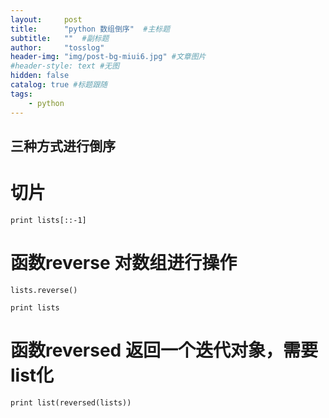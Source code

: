 ```yaml
---
layout:     post 
title:      "python 数组倒序"  #主标题
subtitle:   ""  #副标题
author:     "tosslog" 
header-img: "img/post-bg-miui6.jpg" #文章图片
#header-style: text #无图
hidden: false
catalog: true #标题跟随
tags: 
    - python
---
```


## 三种方式进行倒序

# 切片
```
print lists[::-1]
```
# 函数reverse 对数组进行操作
```
lists.reverse()

print lists
```
# 函数reversed 返回一个迭代对象，需要list化
```
print list(reversed(lists))
```